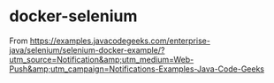 # docker-selenium
From https://examples.javacodegeeks.com/enterprise-java/selenium/selenium-docker-example/?utm_source=Notification&amp;utm_medium=Web-Push&amp;utm_campaign=Notifications-Examples-Java-Code-Geeks
